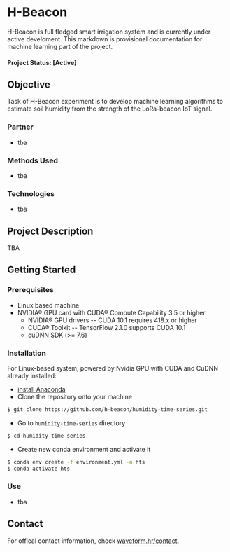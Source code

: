 # H-Beacon
H-Beacon is full fledged smart irrigation system and is currently under active develoment. This markdown is provisional documentation for machine learning part of the project. 

#### Project Status: [Active]

## Objective
Task of H-Beacon experiment is to develop machine learning algorithms to estimate soil humidity from the strength of the LoRa-beacon IoT signal.

### Partner
* tba

### Methods Used
* tba

### Technologies
* tba

## Project Description
TBA 

## Getting Started

### Prerequisites

* Linux based machine
* NVIDIA® GPU card with CUDA® Compute Capability 3.5 or higher
  * NVIDIA® GPU drivers -- CUDA 10.1 requires 418.x or higher
  * CUDA® Toolkit -- TensorFlow 2.1.0 supports CUDA 10.1
  * cuDNN SDK (>= 7.6)

### Installation

For Linux-based system, powered by Nvidia GPU with CUDA and CuDNN already installed:
* [install Anaconda](https://docs.conda.io/projects/conda/en/latest/user-guide/install/index.html#system-requirements)
* Clone the repository onto your machine
```bash 
$ git clone https://github.com/h-beacon/humidity-time-series.git
```
* Go to `humidity-time-series` directory
```bash 
$ cd humidity-time-series
```
* Create new conda environment and activate it
```bash
$ conda env create -f environment.yml -n hts
$ conda activate hts
```
### Use
* tba

## Contact

For offical contact information, check [waveform.hr/contact](http://www.waveform.hr/#contact).
